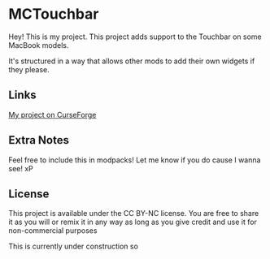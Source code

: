 # MCTouchbar
Hey! This is my project. This project adds support to the Touchbar on some MacBook models.

It's structured in a way that allows other mods to add their own widgets if they please.


## Links
[My project on CurseForge](https://www.curseforge.com/minecraft/mc-mods/mctouchbar)

## Extra Notes
Feel free to include this in modpacks!
Let me know if you do cause I wanna see! xP

## License
This project is available under the CC BY-NC license. You are free to share it as you will or remix it in any way as long as you give credit and use it for non-commercial purposes

This is currently under construction so